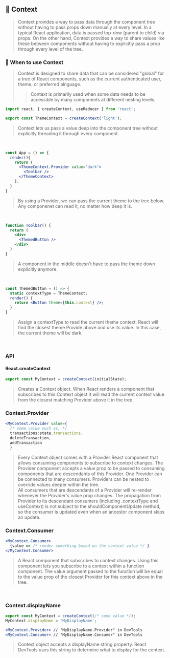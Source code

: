 ## 📑 Context 
>Context provides a way to pass data through the component tree without having to pass props down manually at every level. 
>In a typical React application, data is passed top-dow (parent to child) via props.
>On the other hand, Context provides a way to share values like these between components 
>without having to explicitly pass a prop through every level of the tree. 

### 🤔 When to use Context 
>Context is designed to share data that can be considered "global" for a tree of React components,
>such as the current authenticated user, theme, or preferred alnguage. 
> >Context is primarily used when some data needs to be accessible by many components at different nesting levels. 

```jsx
import react, { createContext, useReducer } from 'react';

export const ThemeContext = createContext('light');
```

>Context lets us pass a value deep into the component tree 
>without explicitly threading it through every component. 

<br>

```jsx 
const App = () => {
  render(){
    return (
      <ThemeContext.Provider value="dark">
        <Toolbar />
      </ThemeContext>
    );
  }
}
```

>By using a Provider, we can pass the current theme to the tree below.
>Any componenet can read it, no matter how deep it is.

<br>

```jsx
function Toolbar() {
  return (
    <div>
      <ThemedButton />
    </div>
  )
}
```

>A component in the middle doesn't have to pass the theme down explicitly anymore. 

<br>

```jsx
const ThemedButton = () => {
  static contextType = ThemeContext;
  render() {
    return <Button theme={this.context} />;
  }
}
```

>Assign a contextType to read the current theme context.
>React will find the closest theme Provide above and use its value.
>In this case, the current theme will be dark.

<br>

### API 
#### React.createContext 

```jsx
export const MyContext = createContext(initialState); 
```

>Creates a Context object. When React renders a component that subscribes to this Context object
>it will read the current context value from the closest matching Provider above it in the tree. 

### Context.Provider 

```jsx
<MyContext.Provider value={
  /* some value such as, */
  transactions:state.transactions,
  deleteTransaction,
  addTransaction
  }
```

>Every Context object comes with a Provider React component that allows consuming components 
>to subscribe to context changes. 
>The Provider component accepts a value prop to be passed to consuming components 
>that are descendants of this Provider. One Provider can be connected to many consumers. 
>Providers can be nested to override values deeper within the tree. <br>
>All consumers that are descendants of a Provider will re-render whenever the Provider's value prop changes. 
>The propagation from Provider to its descendant consumers (including .contextType and useContext) 
>is not subject to the shouldComponentUpdate method, so the consumer is updated even when an ancestor 
>component skips an update. 
  
### Context.Consumer

```jsx
<MyContext.Consumer>
  {value => /* render something based on the context value */ }
</MyContext.Consumer>
```

>A React component that subscribes to context changes. 
>Using this component lets you subscribe to a context within a function component.
>The value argument passed to the function will be equal to the value prop of 
>the closest Provider for this context above in the tree. 

<br>

### Context.displayName

```jsx
export const MyContext = createContext(/* some value */);
MyContext.displayName = 'MyDisplayName';

<MyContext.Provider> // "MyDisplayName.Provider" in DevTools
<MyContext.Consumer> // "MyDisplayName.Consumer" in DevTools
```

>Context object accepts a displayName string property.
>React DevTools uses this string to determine what to display for the context. 

